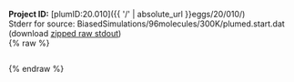 **Project ID:** [plumID:20.010]({{ '/' | absolute_url }}eggs/20/010/)  
Stderr for source:  BiasedSimulations/96molecules/300K/plumed.start.dat   
(download [zipped raw stdout](plumed.start.dat.plumed_master.stdout.txt.zip))  
{% raw %}
<pre>
</pre>
{% endraw %}
